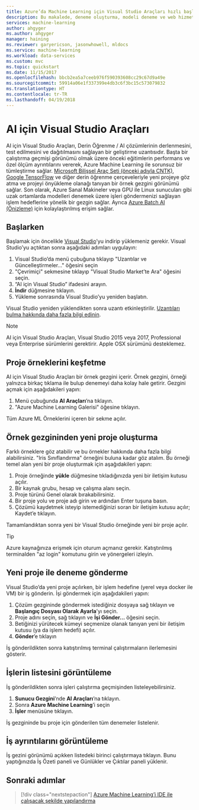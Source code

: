 ```yaml
---
title: Azure’da Machine Learning için Visual Studio Araçları hızlı başlangıç makalesi | Microsoft Docs
description: Bu makalede, deneme oluşturma, modeli deneme ve web hizmetini faaliyete geçirmeye gibi işlemlerle birlikte Machine Learning için Visual Studio Araçlarını kullanmaya nasıl başlayacağınız açıklanmaktadır.
services: machine-learning
author: ahgyger
ms.author: ahgyger
manager: haining
ms.reviewer: garyericson, jasonwhowell, mldocs
ms.service: machine-learning
ms.workload: data-services
ms.custom: mvc
ms.topic: quickstart
ms.date: 11/15/2017
ms.openlocfilehash: bbcb2ea5a7ceeb976f590393608cc29c67d9a49e
ms.sourcegitcommit: 59914a06e1f337399e4db3c6f3bc15c573079832
ms.translationtype: HT
ms.contentlocale: tr-TR
ms.lasthandoff: 04/19/2018
---
```

# <a name="visual-studio-tools-for-ai"></a>AI için Visual Studio Araçları
AI için Visual Studio Araçları, Derin Öğrenme / AI çözümlerinin derlenmesini, test edilmesini ve dağıtılmasını sağlayan bir geliştirme uzantısıdır. Başta bir çalıştırma geçmişi görünümü olmak üzere önceki eğitimlerin performans ve özel ölçüm ayrıntılarını vererek, Azure Machine Learning ile sorunsuz bir tümleştirme sağlar. [Microsoft Bilişsel Araç Seti (önceki adıyla CNTK)](http://www.microsoft.com/en-us/cognitive-toolkit), [Google TensorFlow](https://www.tensorflow.org) ve diğer derin öğrenme çerçeveleriyle yeni projeye göz atma ve projeyi önyükleme olanağı tanıyan bir örnek gezgini görünümü sağlar. Son olarak, Azure Sanal Makineler veya GPU ile Linux sunucuları gibi uzak ortamlarda modelleri denemek üzere işleri göndermenizi sağlayan işlem hedeflerine yönelik bir gezgin sağlar. Ayrıca [Azure Batch AI (Önizleme)](https://docs.microsoft.com/azure/batch-ai/) için kolaylaştırılmış erişim sağlar.
 
## <a name="getting-started"></a>Başlarken 
Başlamak için öncelikle [Visual Studio](https://www.visualstudio.com/downloads/)’yu indirip yüklemeniz gerekir. Visual Studio’yu açtıktan sonra aşağıdaki adımları uygulayın:
1. Visual Studio’da menü çubuğuna tıklayıp "Uzantılar ve Güncelleştirmeler…" öğesini seçin
2. "Çevrimiçi" sekmesine tıklayıp "Visual Studio Market’te Ara" öğesini seçin.
3. “AI için Visual Studio” ifadesini arayın. 
3. **İndir** düğmesine tıklayın. 
4. Yükleme sonrasında Visual Studio’yu yeniden başlatın. 

Visual Studio yeniden yüklendikten sonra uzantı etkinleştirilir. [Uzantıları bulma hakkında daha fazla bilgi edinin](hhttps://docs.microsoft.com/visualstudio/ide/finding-and-using-visual-studio-extensions).

> [!NOTE]
> AI için Visual Studio Araçları, Visual Studio 2015 veya 2017, Professional veya Enterprise sürümlerini gerektirir. Apple OSX sürümünü desteklemez. 


## <a name="exploring-project-samples"></a>Proje örneklerini keşfetme
AI için Visual Studio Araçları bir örnek gezgini içerir. Örnek gezgini, örneği yalnızca birkaç tıklama ile bulup denemeyi daha kolay hale getirir. Gezgini açmak için aşağıdakileri yapın:   
1. Menü çubuğunda **AI Araçları**’na tıklayın.
2. "Azure Machine Learning Galerisi" öğesine tıklayın.

Tüm Azure ML Örneklerini içeren bir sekme açılır.

## <a name="creating-a-new-project-from-the-sample-explorer"></a>Örnek gezgininden yeni proje oluşturma 
Farklı örneklere göz atabilir ve bu örnekler hakkında daha fazla bilgi alabilirsiniz. "Iris Sınıflandırma" örneğini buluna kadar göz atalım. Bu örneği temel alan yeni bir proje oluşturmak için aşağıdakileri yapın:
1. Proje örneğinde **yükle** düğmesine tıkladığınızda yeni bir iletişim kutusu açılır. 
2. Bir kaynak grubu, hesap ve çalışma alanı seçin.
3. Proje türünü Genel olarak bırakabilirsiniz.
4. Bir proje yolu ve proje adı girin ve ardından Enter tuşuna basın. 
5. Çözümü kaydetmek isteyip istemediğinizi soran bir iletişim kutusu açılır; Kaydet’e tıklayın. 

Tamamlandıktan sonra yeni bir Visual Studio örneğinde yeni bir proje açılır. 

> [!TIP]
> Azure kaynağınıza erişmek için oturum açmanız gerekir. Katıştırılmış terminalden "az login" komutunu girin ve yönergeleri izleyin. 

## <a name="submitting-experiment-with-the-new-project"></a>Yeni proje ile deneme gönderme
Visual Studio’da yeni proje açılırken, bir işlem hedefine (yerel veya docker ile VM) bir iş gönderin.
İşi göndermek için aşağıdakileri yapın: 
1. Çözüm gezgininde göndermek istediğiniz dosyaya sağ tıklayın ve **Başlangıç Dosyası Olarak Ayarla**’yı seçin.
2. Proje adını seçin, sağ tıklayın ve **İşi Gönder...** öğesini seçin.
3. Betiğinizi yürütecek kümeyi seçmenize olanak tanıyan yeni bir iletişim kutusu (ya da işlem hedefi) açılır.
4. **Gönder**’e tıklayın

İş gönderildikten sonra katıştırılmış terminal çalıştırmaların ilerlemesini gösterir.

## <a name="view-list-of-jobs"></a>İşlerin listesini görüntüleme
İş gönderildikten sonra işleri çalıştırma geçmişinden listeleyebilirsiniz.
1. **Sunucu Gezgini**’nde **AI Araçları**’na tıklayın.
2. Sonra **Azure Machine Learning**’i seçin
3. **İşler** menüsüne tıklayın.

İş gezgininde bu proje için gönderilen tüm denemeler listelenir. 

## <a name="view-job-details"></a>İş ayrıntılarını görüntüleme
İş gezini görünümü açıkken listedeki birinci çalıştırmaya tıklayın.
Bunu yaptığınızda İş Özeti paneli ve Günlükler ve Çıktılar paneli yüklenir.

## <a name="next-steps"></a>Sonraki adımlar
> [!div class="nextstepaction"]
> [Azure Machine Learning’i IDE ile çalışacak şekilde yapılandırma](./how-to-configure-your-IDE.md)
